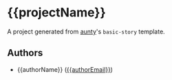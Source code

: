 # {{projectName}}

A project generated from [aunty](https://github.com/abcnews/aunty)'s `basic-story` template.

## Authors

- {{authorName}} ([{{authorEmail}}](mailto:{{authorEmail}}))
